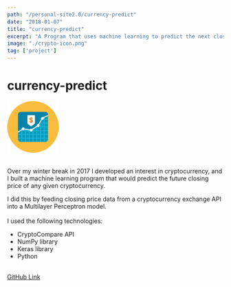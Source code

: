```yaml
---
path: "/personal-site2.0/currency-predict"
date: "2018-01-07"
title: "currency-predict"
excerpt: "A Program that uses machine learning to predict the next closing price of a cryptocurrency"
image: "./crypto-icon.png"
tag: ['project']
---
```


# currency-predict

<img class="align-self-center mr-3" src="/img/crypto-icon.png" width="120" height="120" alt="currency-predict">

<div class="media-body">
<br>
    <p> Over my winter break in 2017 I developed an interest in cryptocurrency, and I built a machine learning program that would predict the future closing price of any given cryptocurrency.</p>
    <p class="mb-0">I did this by feeding closing price data from a cryptocurrency exchange API into a Multilayer Perceptron model.
      <br><br>I used the following technologies:<br>
      <ul>
      <li>CryptoCompare API</li>
      <li>NumPy library</li>
      <li>Keras library</li>
      <li>Python</li>
      </ul>
      <br>
      <a href="https://github.com/AmirYalamov/currency-predict">GitHub Link</a> <br>
    </p>
  </div>
